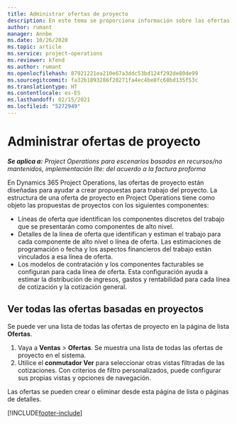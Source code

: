```yaml
---
title: Administrar ofertas de proyecto
description: En este tema se proporciona información sobre las ofertas de proyecto.
author: rumant
manager: Annbe
ms.date: 10/26/2020
ms.topic: article
ms.service: project-operations
ms.reviewer: kfend
ms.author: rumant
ms.openlocfilehash: 87921221ea210e67a3ddc53bd124f292de80de99
ms.sourcegitcommit: fa32b1893286f20271fa4ec4be8fc68bd135f53c
ms.translationtype: HT
ms.contentlocale: es-ES
ms.lasthandoff: 02/15/2021
ms.locfileid: "5272949"
---
```

# <a name="manage-project-quotes"></a>Administrar ofertas de proyecto

_**Se aplica a:** Project Operations para escenarios basados en recursos/no mantenidos, implementación lite: del acuerdo a la factura proforma_

En Dynamics 365 Project Operations, las ofertas de proyecto están diseñadas para ayudar a crear propuestas para trabajo del proyecto. La estructura de una oferta de proyecto en Project Operations tiene como objeto las propuestas de proyectos con los siguientes componentes:

  - Líneas de oferta que identifican los componentes discretos del trabajo que se presentarán como componentes de alto nivel.
  - Detalles de la línea de oferta que identifican y estiman el trabajo para cada componente de alto nivel o línea de oferta. Las estimaciones de programación o fecha y los aspectos financieros del trabajo están vinculados a esa línea de oferta.
  - Los modelos de contratación y los componentes facturables se configuran para cada línea de oferta. Esta configuración ayuda a estimar la distribución de ingresos, gastos y rentabilidad para cada línea de cotización y la cotización general.

## <a name="view-all-project-based-quotes"></a>Ver todas las ofertas basadas en proyectos

Se puede ver una lista de todas las ofertas de proyecto en la página de lista **Ofertas**. 

1. Vaya a **Ventas** > **Ofertas**. Se muestra una lista de todas las ofertas de proyecto en el sistema. 
2. Utilice el **conmutador Ver** para seleccionar otras vistas filtradas de las cotizaciones. Con criterios de filtro personalizados, puede configurar sus propias vistas y opciones de navegación.

Las ofertas se pueden crear o eliminar desde esta página de lista o páginas de detalles.


[!INCLUDE[footer-include](../../includes/footer-banner.md)]